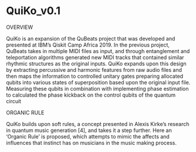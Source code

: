 # QuiKo_v0.1

OVERVIEW

QuiKo is an expansion of the QuBeats project that was developed and presented at IBM’s Qiskit Camp Africa 2019. In the previous project, QuBeats takes in multiple MIDI files as input, and through entanglement and teleportation algorithms generated new MIDI tracks that contained similar rhythmic structures as the original inputs. QuiKo expands upon this design by extracting percussive and harmonic features from raw audio files and then maps the information to controlled unitary gates preparing allocated qubits into various states of superposition based upon the original input file. Measuring these qubits in combination with implementing phase estimation to calculated the phase kickback on the control qubits of the quantum circuit 

ORGANIC RULE

QuiKo builds upon soft rules, a concept presented in Alexis Kirke’s research in quantum music generation [4], and takes it a step further. Here an ‘Organic Rule’ is proposed, which attempts to mimic the affects and influences that instinct has on musicians in the music making process. 
